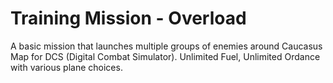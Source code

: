 # Training Mission - Overload

A basic mission that launches multiple groups of enemies around Caucasus Map for DCS (Digital Combat Simulator).  Unlimited Fuel, Unlimited Ordance with various plane choices.


